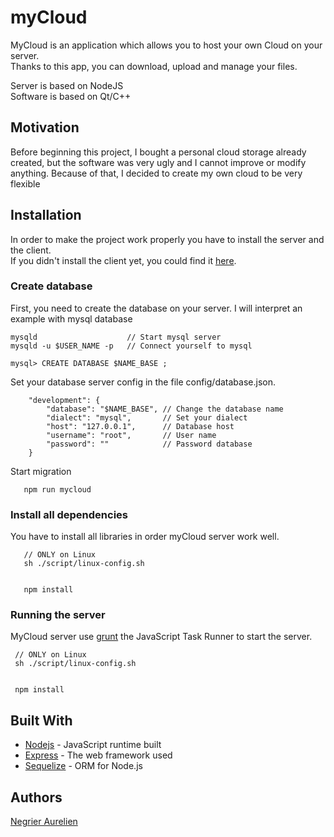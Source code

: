 # myCloud

MyCloud is an application which allows you to host your own Cloud on your server.   
Thanks to this app, you can download, upload and manage your files.

Server is based on NodeJS  
Software is based on Qt/C++

## Motivation

Before beginning this project, I bought a personal cloud storage already created, but the software was very ugly and I cannot improve or modify anything. Because of that, I decided to create my own cloud to be very flexible

## Installation

In order to make the project work properly you have to install the server and the client.  
If you didn't install the client yet, you could find it [here](https://github.com/negrie-a/myCloud-client).

### Create database

First, you need to create the database on your server. I will interpret an example with mysql database

```
mysqld                    // Start mysql server
mysqld -u $USER_NAME -p   // Connect yourself to mysql

mysql> CREATE DATABASE $NAME_BASE ;

```

Set your database server config in the file config/database.json.

```
    "development": {
        "database": "$NAME_BASE", // Change the database name
        "dialect": "mysql",       // Set your dialect
        "host": "127.0.0.1",      // Database host
        "username": "root",       // User name
        "password": ""            // Password database
    }

```

Start migration

```
   npm run mycloud
```

### Install all dependencies

You have to install all libraries in order myCloud server work well.



```
   // ONLY on Linux
   sh ./script/linux-config.sh
   
   
   npm install
```

### Running the server
  MyCloud server use [grunt](http://gruntjs.com/) the JavaScript Task Runner to start the server.
  
  ```
   // ONLY on Linux
   sh ./script/linux-config.sh
   
   
   npm install
```
  
## Built With

* [Nodejs](https://nodejs.org/en/) - JavaScript runtime built
* [Express](http://expressjs.com/) - The web framework used
* [Sequelize](http://docs.sequelizejs.com/en/v3/) - ORM for Node.js

## Authors

[Negrier Aurelien](http://www.aurelien-negrier.me/) 
